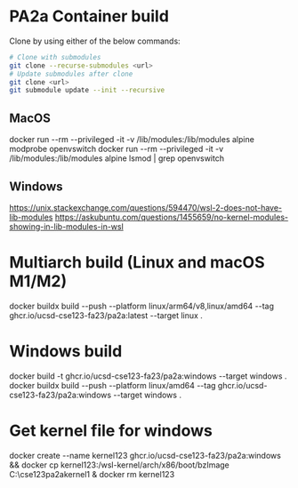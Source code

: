 # PA2a Container build

Clone by using either of the below commands:
```bash
# Clone with submodules
git clone --recurse-submodules <url>
# Update submodules after clone
git clone <url>
git submodule update --init --recursive
```

## MacOS
docker run --rm --privileged -it -v /lib/modules:/lib/modules alpine modprobe openvswitch
docker run --rm --privileged -it -v /lib/modules:/lib/modules alpine lsmod | grep openvswitch

## Windows
https://unix.stackexchange.com/questions/594470/wsl-2-does-not-have-lib-modules
https://askubuntu.com/questions/1455659/no-kernel-modules-showing-in-lib-modules-in-wsl

# Multiarch build (Linux and macOS M1/M2)
docker buildx build --push --platform linux/arm64/v8,linux/amd64 --tag ghcr.io/ucsd-cse123-fa23/pa2a:latest --target linux .

# Windows build
docker build -t ghcr.io/ucsd-cse123-fa23/pa2a:windows --target windows .
docker buildx build --push --platform linux/amd64 --tag ghcr.io/ucsd-cse123-fa23/pa2a:windows --target windows .

# Get kernel file for windows
docker create --name kernel123 ghcr.io/ucsd-cse123-fa23/pa2a:windows && docker cp kernel123:/wsl-kernel/arch/x86/boot/bzImage C:\cse123pa2akernel1 & docker rm kernel123

